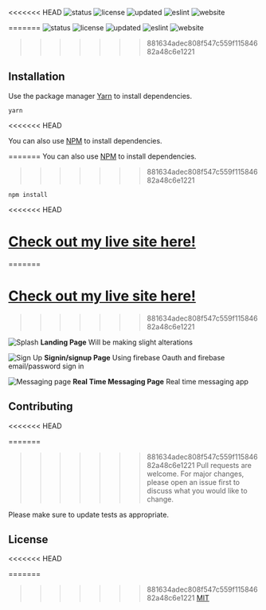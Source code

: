 <<<<<<< HEAD
![status](https://img.shields.io/badge/Status-Up-blue) ![license](https://img.shields.io/badge/License-MIT-brightgreen) ![updated](https://img.shields.io/badge/Updated-Today-brightgreen) ![eslint](https://img.shields.io/badge/eslint-^3.0.0-blue) ![website](https://img.shields.io/badge/Website-Running-brightgreen)

=======
![status](https://img.shields.io/badge/Status-Up-blue)   ![license](https://img.shields.io/badge/License-MIT-brightgreen)          ![updated](https://img.shields.io/badge/Updated-Today-brightgreen )  ![eslint](https://img.shields.io/badge/eslint-^3.0.0-blue) ![website](https://img.shields.io/badge/Website-Running-brightgreen)


>>>>>>> 881634adec808f547c559f11584682a48c6e1221
## Installation

Use the package manager [Yarn](https://yarnpkg.com/lang/en/) to install dependencies.

```
yarn
```
<<<<<<< HEAD

You can also use [NPM](https://www.npmjs.com) to install dependencies.

=======
You can also use [NPM](https://www.npmjs.com) to install dependencies.
>>>>>>> 881634adec808f547c559f11584682a48c6e1221
```
npm install
```

<<<<<<< HEAD
# [Check out my live site here!](https://personal-react-fb.web.app/)
=======

 # [Check out my live site here!](https://personal-react-fb.web.app/)
>>>>>>> 881634adec808f547c559f11584682a48c6e1221

![Splash](https://i.imgur.com/3RYaYy0.png)
**Landing Page** Will be making slight alterations

![Sign Up](https://i.imgur.com/tW6RR27.png)
**Signin/signup Page** Using firebase Oauth and firebase email/password sign in

![Messaging page](https://i.imgur.com/CuQFwg8.png)
**Real Time Messaging Page** Real time messaging app

## Contributing
<<<<<<< HEAD

=======
>>>>>>> 881634adec808f547c559f11584682a48c6e1221
Pull requests are welcome. For major changes, please open an issue first to discuss what you would like to change.

Please make sure to update tests as appropriate.

## License
<<<<<<< HEAD

=======
>>>>>>> 881634adec808f547c559f11584682a48c6e1221
[MIT](https://choosealicense.com/licenses/mit/)
